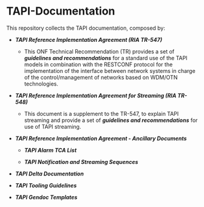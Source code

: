 # TAPI-Documentation

This repository collects the TAPI documentation, composed by:

- **_TAPI Reference Implementation Agreement (RIA TR-547)_**
  
  - This ONF Technical Recommendation (TR) provides a set of ***guidelines and recommendations*** for a standard use of the TAPI models in combination with the RESTCONF protocol for the implementation of the interface between network systems in charge of the control/management of networks based on WDM/OTN technologies.

- **_TAPI Reference Implementation Agreement for Streaming (RIA TR-548)_**
  
  - This document is a supplement to the TR-547, to explain TAPI streaming and provide a set of ***guidelines and recommendations*** for use of TAPI streaming.

- **_TAPI Reference Implementation Agreement - Ancillary Documents_**

  - **_TAPI Alarm TCA List_** 

  - **_TAPI Notification and Streaming Sequences_**

- **_TAPI Delta Documentation_**

- **_TAPI Tooling Guidelines_**

- **_TAPI Gendoc Templates_**
